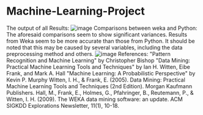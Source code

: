 # Machine-Learning-Project
The output of all Results:
![image](https://github.com/varahakrishna/Machine-Learning-Project/assets/114026298/9b15b6e4-16ed-4d8b-89c6-b6ea0e25cae2)
Comparisons between weka and Python:
The aforesaid comparisons seem to show significant variances. Results from Weka seem to be more accurate than those from Python.
It should be noted that this may be caused by several variables, including the data preprocessing method and others.
![image](https://github.com/varahakrishna/Machine-Learning-Project/assets/114026298/69ea2001-c511-47a0-9b8f-cb0fd76872a9)
References:
"Pattern Recognition and Machine Learning" by Christopher Bishop
"Data Mining: Practical Machine Learning Tools and Techniques" by Ian H. Witten, Eibe Frank, and Mark A. Hall
"Machine Learning: A Probabilistic Perspective" by Kevin P. Murphy
Witten, I. H., & Frank, E. (2005). Data Mining: Practical Machine Learning Tools and Techniques (2nd Edition). Morgan Kaufmann Publishers.
Hall, M., Frank, E., Holmes, G., Pfahringer, B., Reutemann, P., & Witten, I. H. (2009). The WEKA data mining software: an update. ACM SIGKDD Explorations Newsletter, 11(1), 10-18.
